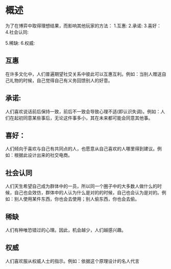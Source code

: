 # 概述
为了在博弈中取得理想结果，而影响其他玩家的方法：
1.互惠:
2.承诺:
3.喜好：
4.社会认同:

5.稀缺:
6.权威:

## 互惠
  在许多文化中，人们普遍期望社交关系中彼此可以互惠互利。例如：当别人赠送自己礼物的时候，自己觉得自己有义务回馈别人的好意。

## 承诺:
  人们喜欢说话前后保持一致，前后不一致会导致心理不适(即认识失调)。例如：人们在起初同意某些事后，无论这件事多小，其在未来都可能会同意其他事。

## 喜好：
  人们倾向于喜欢与自己有共同点的人，也愿意从自己喜欢的人哪里得到建议。例如：根据此设计出来的社交电商。

## 社会认同
  人们天生希望自己成为群体中的一员，所以同一个圈子中的大多数人做什么的时候，自己也会效仿，群体中的人认为什么是对的的时候，自己也会认为是对的。例如：别人使用某件东西，你也会去使用；别人偷东西，你也会去偷。

## 稀缺
  人们有种唯恐错过的心理。因此，机会越少，人们越感兴趣。

## 权威
  人们喜欢服从权威人士的指示。例如：依据这个原理设计的名人代言